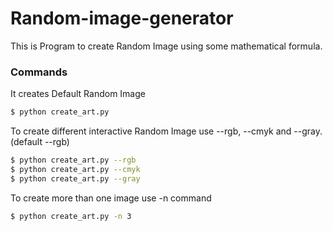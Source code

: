 # Random-image-generator

This is Program to create Random Image using some mathematical formula.

### Commands

It creates Default Random Image

```sh
$ python create_art.py

```

To create different interactive Random Image use --rgb, --cmyk and --gray. (default --rgb)

```sh
$ python create_art.py --rgb
$ python create_art.py --cmyk
$ python create_art.py --gray
```

To create more than one image use -n command 

```sh
$ python create_art.py -n 3

```
